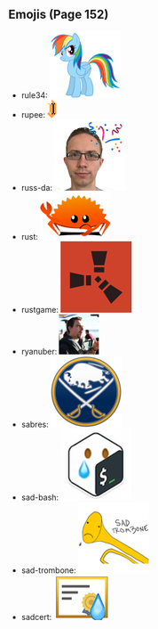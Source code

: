 
## Emojis (Page 152)

* rule34: ![rule34](output/rule34.png)
* rupee: ![rupee](output/rupee.gif)
* russ-da: ![russ-da](output/russ-da.png)
* rust: ![rust](output/rust.png)
* rustgame: ![rustgame](output/rustgame.jpg)
* ryanuber: ![ryanuber](output/ryanuber.jpg)
* sabres: ![sabres](output/sabres.png)
* sad-bash: ![sad-bash](output/sad-bash.png)
* sad-trombone: ![sad-trombone](output/sad-trombone.png)
* sadcert: ![sadcert](output/sadcert.png)
